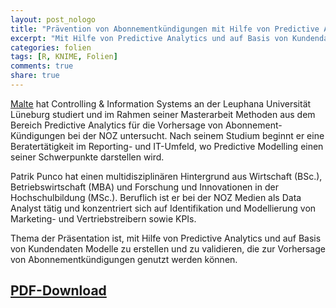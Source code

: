 ```yaml
---
layout: post_nologo
title: "Prävention von Abonnementkündigungen mit Hilfe von Predictive Analytics"
excerpt: "Mit Hilfe von Predictive Analytics und auf Basis von Kundendaten werden Modelle erstellt und validiert, die zur Vorhersage von Abonnementkündigungen genutzt werden können."
categories: folien
tags: [R, KNIME, Folien]
comments: true
share: true
---
```


[Malte](https://www.xing.com/profile/Malte_Riedesel) hat Controlling & Information Systems an der Leuphana Universität 
Lüneburg studiert und im Rahmen seiner Masterarbeit Methoden aus dem 
Bereich Predictive Analytics für die Vorhersage von 
Abonnement-Kündigungen bei der NOZ untersucht. Nach seinem Studium 
beginnt er eine Beratertätigkeit im Reporting- und IT-Umfeld, wo 
Predictive Modelling einen seiner Schwerpunkte darstellen wird.

Patrik Punco hat einen multidisziplinären Hintergrund aus Wirtschaft (BSc.), Betriebswirtschaft (MBA) und Forschung und Innovationen in der Hochschulbildung (MSc.). Beruflich ist er bei der NOZ Medien als Data Analyst tätig und konzentriert sich auf Identifikation und Modellierung von Marketing- und Vertriebstreibern sowie KPIs.

Thema der Präsentation ist, mit Hilfe von Predictive Analytics und auf Basis von Kundendaten Modelle zu erstellen und zu validieren, die zur Vorhersage von Abonnementkündigungen genutzt werden können.

## [PDF-Download](https://github.com/R-und-DS-Meetup-Osnabrueck/R-und-DS-Meetup-Osnabrueck.github.io/blob/master/_downloads/Praevention_von_Abokuendigungen_mit_Predictive_Analytics.pdf)
